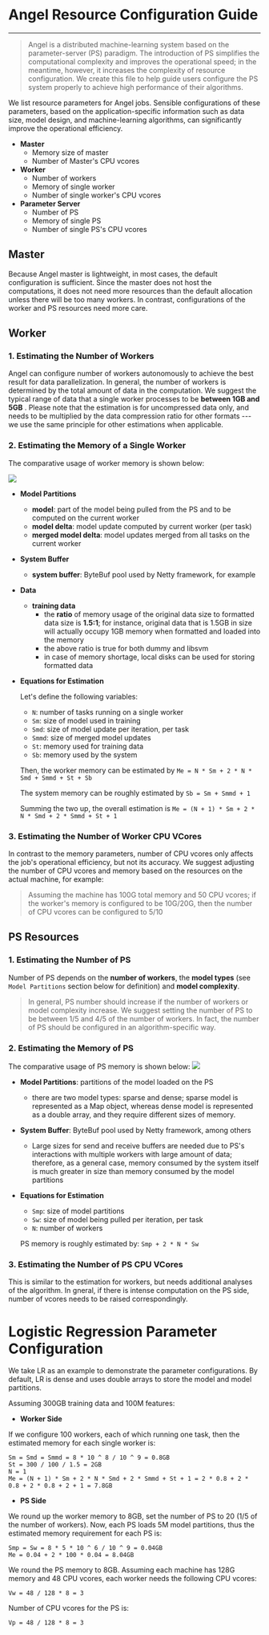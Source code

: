 # Angel Resource Configuration Guide

---

> Angel is a distributed machine-learning system based on the parameter-server (PS) paradigm. The introduction of PS simplifies the computational complexity and improves the operational speed; in the meantime, however, it increases the complexity of resource configuration. We create this file to help guide users configure the PS system properly to achieve high performance of their algorithms. 

We list resource parameters for Angel jobs. Sensible configurations of these parameters, based on the application-specific information such as data size, model design, and machine-learning algorithms, can significantly improve the operational efficiency.

* **Master**
	* Memory size of master
	* Number of Master's CPU vcores
* **Worker**
	* Number of workers
	* Memory of single worker
	* Number of single worker's CPU vcores
* **Parameter Server**
	* Number of PS
	* Memory of single PS
	* Number of single PS's CPU vcores


## Master

Because Angel master is lightweight, in most cases, the default configuration is sufficient. Since the master does not host the computations, it does not need more resources than the default allocation unless there will be too many workers. In contrast, configurations of the worker and PS resources need more care. 


## Worker 

### 1. **Estimating the Number of Workers**

Angel can configure number of workers autonomously to achieve the best result for data parallelization. In general, the number of workers is determined by the total amount of data in the computation. We suggest the typical range of data that a single worker processes to be **between 1GB and 5GB** . Please note that the estimation is for uncompressed data only, and needs to be multiplied by the data compression ratio for other formats --- we use the same principle for other estimations when applicable.

### 2. **Estimating the Memory of a Single Worker**

The comparative usage of worker memory is shown below:

![][1]
 
* **Model Partitions** 
	- **model**: part of the model being pulled from the PS and to be computed on the current worker
	- **model delta**: model update computed by current worker (per task)
	- **merged model delta**: model updates merged from all tasks on the current worker
* **System Buffer**
	- **system buffer**: ByteBuf pool used by Netty framework, for example

* **Data**
	- **training data**
		- the **ratio** of memory usage of the original data size to formatted data size is **1.5:1**; for instance, original data that is 1.5GB in size will actually occupy 1GB memory when formatted and loaded into the memory
		- the above ratio is true for both dummy and libsvm
		- in case of memory shortage, local disks can be used for storing formatted data

* **Equations for Estimation**  

	Let's define the following variables:

	* `N`: number of tasks running on a single worker
	* `Sm`: size of model used in training
	* `Smd`: size of model update per iteration, per task
	* `Smmd`: size of merged model updates
	* `St`: memory used for training data
	* `Sb`: memory used by the system

	Then, the worker memory can be estimated by ```Me = N * Sm + 2 * N * Smd + Smmd + St + Sb```

	The system memory can be roughly estimated by ```Sb = Sm + Smmd + 1```

	Summing the two up, the overall estimation is ```Me = (N + 1) * Sm + 2 * N * Smd + 2 * Smmd + St + 1```

### 3. **Estimating the Number of Worker CPU VCores**
In contrast to the memory parameters, number of CPU vcores only affects the job's operational efficiency, but not its accuracy.  We suggest adjusting the number of CPU vcores and memory based on the resources on the actual machine, for example: 

> Assuming the machine has 100G total memory and 50 CPU vcores; if the worker's memory is configured to be 10G/20G, then the number of CPU vcores can be configured to 5/10

## **PS Resources**

### 1. Estimating the Number of PS

Number of PS depends on the **number of workers**, the **model types** (see `Model Partitions` section below for definition) and **model complexity**. 

> In general, PS number should increase if the number of workers or model complexity increase. We suggest setting the number of PS to be between 1/5 and 4/5 of the number of workers. In fact, the number of PS should be configured in an algorithm-specific way.  

### 2. Estimating the Memory of PS

The comparative usage of PS memory is shown below: 
	![][2]
 
- **Model Partitions**: partitions of the model loaded on the PS

	* there are two model types: sparse and dense; sparse model is represented as a Map object, whereas dense model is represented as a double array, and they require different sizes of memory.
	
- **System Buffer**: ByteBuf pool used by Netty framework, among others

	* Large sizes for send and receive buffers are needed due to PS's interactions with multiple workers with large amount of data; therefore, as a general case, memory consumed by the system itself is much greater in size than memory consumed by the model partitions


- **Equations for Estimation**

	* `Smp`: size of model partitions 
	* `Sw`: size of model being pulled per iteration, per task
	* `N`: number of workers

	PS memory is roughly estimated by: ```Smp + 2 * N * Sw```

### 3. Estimating the Number of PS CPU VCores

This is similar to the estimation for workers, but needs additional analyses of the algorithm. In gneral, if there is intense computation on the PS side, number of vcores needs to be raised correspondingly. 

# Logistic Regression Parameter Configuration

We take LR as an example to demonstrate the parameter configurations. By default, LR is dense and uses double arrays to store the model and model partitions.  

Assuming 300GB training data and 100M features: 

* **Worker Side**

If we configure 100 workers, each of which running one task, then the estimated memory for each single worker is:

```
Sm = Smd = Smmd = 8 * 10 ^ 8 / 10 ^ 9 = 0.8GB
St = 300 / 100 / 1.5 = 2GB
N = 1
Me = (N + 1) * Sm + 2 * N * Smd + 2 * Smmd + St + 1 = 2 * 0.8 + 2 * 0.8 + 2 * 0.8 + 2 + 1 = 7.8GB
```

* **PS Side**

We round up the worker memory to 8GB, set the number of PS to 20 (1/5 of the number of workers). Now, each PS loads 5M model partitions, thus the estimated memory requirement for each PS is: 

```
Smp = Sw = 8 * 5 * 10 ^ 6 / 10 ^ 9 = 0.04GB
Me = 0.04 + 2 * 100 * 0.04 = 8.04GB
```

We round the PS memory to 8GB. Assuming each machine has 128G memory and 48 CPU vcores, each worker needs the following CPU vcores:

```
Vw = 48 / 128 * 8 = 3
```

Number of CPU vcores for the PS is:
```
Vp = 48 / 128 * 8 = 3
```

 [1]: ../img/worker_memory.png
 [2]: ../img/ps_memory.png

